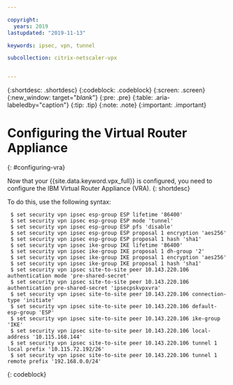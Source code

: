 ```yaml
---

copyright:
  years: 2019
lastupdated: "2019-11-13"

keywords: ipsec, vpn, tunnel

subcollection: citrix-netscaler-vpx


---
```


{:shortdesc: .shortdesc}
{:codeblock: .codeblock}
{:screen: .screen}
{:new_window: target="_blank_"}
{:pre: .pre}
{:table: .aria-labeledby="caption"}
{:tip: .tip}
{:note: .note}
{:important: .important}

# Configuring the Virtual Router Appliance
{: #configuring-vra}

Now that your {{site.data.keyword.vpx_full}} is configured, you need to configure the IBM Virtual Router Appliance (VRA).
{: shortdesc}

To do this, use the following syntax:

   ```
    $ set security vpn ipsec esp-group ESP lifetime '86400'
    $ set security vpn ipsec esp-group ESP mode 'tunnel'
    $ set security vpn ipsec esp-group ESP pfs 'disable'
    $ set security vpn ipsec esp-group ESP proposal 1 encryption 'aes256'
    $ set security vpn ipsec esp-group ESP proposal 1 hash 'sha1'
    $ set security vpn ipsec ike-group IKE lifetime '86400'
    $ set security vpn ipsec ike-group IKE proposal 1 dh-group '2'
    $ set security vpn ipsec ike-group IKE proposal 1 encryption 'aes256'
    $ set security vpn ipsec ike-group IKE proposal 1 hash 'sha1'
    $ set security vpn ipsec site-to-site peer 10.143.220.106 authentication mode 'pre-shared-secret'
    $ set security vpn ipsec site-to-site peer 10.143.220.106 authentication pre-shared-secret 'ipsecpskvpxvra'
    $ set security vpn ipsec site-to-site peer 10.143.220.106 connection-type 'initiate'
    $ set security vpn ipsec site-to-site peer 10.143.220.106 default-esp-group 'ESP'
    $ set security vpn ipsec site-to-site peer 10.143.220.106 ike-group 'IKE'
    $ set security vpn ipsec site-to-site peer 10.143.220.106 local-address '10.115.168.144'
    $ set security vpn ipsec site-to-site peer 10.143.220.106 tunnel 1 local prefix '10.115.72.192/26'
    $ set security vpn ipsec site-to-site peer 10.143.220.106 tunnel 1 remote prefix '192.168.0.0/24'
   ```
   {: codeblock}
